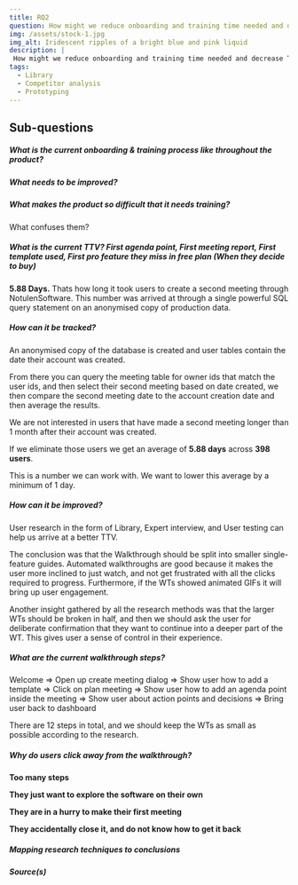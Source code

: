 ```yaml
---
title: RQ2
question: How might we reduce onboarding and training time needed and decrease TTV for the web application?
img: /assets/stock-1.jpg
img_alt: Iridescent ripples of a bright blue and pink liquid
description: |
 How might we reduce onboarding and training time needed and decrease TTV for the web application?
tags:
  - Library 
  - Competitor analysis
  - Prototyping
---
```


## Sub-questions
##### What is the current onboarding & training process like throughout the product?

##### What needs to be improved?


##### What makes the product so difficult that it needs training?

What confuses them?
##### What is the current TTV? First agenda point, First meeting report, First template used, First pro feature they miss in free plan (When they decide to buy)

**5.88 Days.** Thats how long it took users to create a second meeting through NotulenSoftware. This number was arrived at through a single powerful SQL query statement on an anonymised copy of production data.


##### How can it be tracked?
An anonymised copy of the database is created and user tables contain the date their account was created. 

From there you can query the meeting table for owner ids that match the user ids, and then select their second meeting based on date created, we then compare the second meeting date to the account creation date and then average the results. 

We are not interested in users that have made a second meeting longer than 1 month after their account was created.

If we eliminate those users we get an average of **5.88 days** across **398 users**.

This is a number we can work with. We want to lower this average by a minimum of 1 day.


##### How can it be improved?

User research in the form of Library, Expert interview, and User testing can help us arrive at a better TTV.

The conclusion was that the Walkthrough should be split into smaller single-feature guides. Automated walkthroughs are good because it makes the user more inclined to just watch, and not get frustrated with all the clicks required to progress. Furthermore, if the WTs showed animated GIFs it will bring up user engagement. 

Another insight gathered by all the research methods was that the larger WTs should be broken in half, and then we should ask the user for deliberate confirmation that they want to continue into a deeper part of the WT. This gives user a sense of control in their experience.



##### What are the current walkthrough steps?

Welcome => Open up create meeting dialog => Show user how to add a template => Click on plan meeting => Show user how to add an agenda point inside the meeting => Show user about action points and decisions => Bring user back to dashboard

There are 12 steps in total, and we should keep the WTs as small as possible according to the research.

##### Why do users click away from the walkthrough?

**Too many steps**

**They just want to explore the software on their own**

**They are in a hurry to make their first meeting**

**They accidentally close it, and do not know how to get it back**


##### Mapping research techniques to conclusions

##### Source(s)